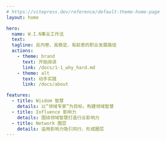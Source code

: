 ```yaml
---
# https://vitepress.dev/reference/default-theme-home-page
layout: home

hero:
  name: W.I.N事业工作法
  text:
  tagline: 反内卷、高稳定、有前景的职业发展路径
  actions:
    - theme: brand
      text: 开始阅读
      link: /docs/1-1_why_hard.md
    - theme: alt
      text: 动手实践
      link: /docs/about

features:
  - title: Wisdom 智慧
    details: 以“领域专家”为目标，构建领域智慧
  - title: Influence 影响力
    details: 围绕领域智慧打造行业影响力
  - title: Network 圈层
    details: 运用影响力吸引同行，形成圈层
---
```

